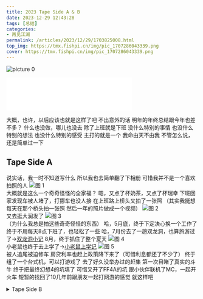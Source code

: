 ```yaml
---
title: 2023 Tape Side A & B
date: 2023-12-29 12:43:28
tags: [总结]
categories: 
- 再见江湖
permalink: /articles/2023/12/29/1703825008.html
top_img: https://tmx.fishpi.cn/img/pic_1707286043339.png
cover: https://tmx.fishpi.cn/img/pic_1707286043339.png
--- 
```

![picture 0](https://tmx.fishpi.cn/img/pic_1707286043339.png)  


<iframe frameborder="no" border="0" marginwidth="0" marginheight="0" width=330 height=86 src="//music.163.com/outchain/player?type=2&id=1924062187&auto=0&height=66"></iframe>

大概，也许，以后应该也就是这样了吧
不出意外的话
明年的年终总结跟今年也差不多？
什么也没做，哪儿也没去
除了上班就是下班
没什么特别的事情
也没什么特别的想法
也没什么特别的感受
主打的就是一个
我命由天不由我
不管怎么说，还是简单过一下

## Tape Side A
说实话，我一时不知道写什么
所以我也去简单翻了下相册
可惜我并不是一个喜欢拍照的人
![图 1](https://tmx.fishpi.cn/img/pic_1703825841181.png)  
大概就是这么一个奇奇怪怪的全家福？
嗯，又点了杯奶茶，又点了杯瑞幸
下班回家发现车被人堵了，打挪车也没人接
在上班路上桥头又拍了一张照
（其实我挺想每天在那个桥头拍一张照
然后一年的照片做成一个视频）
![图 2](https://tmx.fishpi.cn/img/pic_1703826041086.png)  
又去逛大润发了
![图 3](https://tmx.fishpi.cn/img/pic_1703826085031.png)  
（为什么我总是拍这些奇奇怪怪的东西）
哈，5月底，终于下定决心换一个工作了
终于不用每天8点下班了，也轻松了一些
哈，7月份去了一趟双龙洞，也算旅游过了->[双龙洞小记](https://www.sszsj.cc/articles/2023/07/17/1689558830000.html)
8月，终于抓住了整个夏天
![图 4](https://tmx.fishpi.cn/img/pic_1703826373590.png)  
小老鼠也终于去上学了->[小老鼠上学记](https://www.sszsj.cc/articles/2023/09/25/1695622847.html)
![图 5](https://tmx.fishpi.cn/img/pic_1703826883059.png)  
被人追尾被迫修车
房贷利率也赶上政策降下来了（可惜利息都还了不少了）
终于组了一个台式机，可以打游戏了
去了好久没举办过的赶集
第一次目睹了真实的斗牛
终于把最终幻想4的坑填了
可惜又开了FF4A的坑
跟小伙伴联机了MC，一起开火车
短暂的找回了10几年前跟朋友一起打网游的感觉
就这样吧

<details>
<summary>Tape Side B</summary>
浑浑噩噩，一年就过去了<br/>
睁眼，闭眼，一天就过去了<br/>
每天都感觉有很多事要做<br/>
却什么也没做<br/>
都不知道要做什么<br/>
极其容易发怒的特性依旧没有改掉<br/>
关键我发火了一时半会就好不了<br/>
不过我大概是已经弃疗了<br/>
反正已经是这样了<br/>
本来从不发愁的我<br/>
也开始愁这愁那<br/>
大部分时间情绪都很糟糕<br/>
换工作前24小时待命（不过后续我都不来管了）<br/>
领导晚上看我在外面电脑前就不爽<br/>
唉~<br/>
我想有点时间做点自己的东西也不行<br/>
弃疗了，谁让我是一个轻易放弃的人呢<br/>
现在反而在公司情绪能好一点<br/>
大概不用愁那么多的事情了吧<br/>
大概一辈子就这样了<br/>
谁让我早就认命了呢<br/>
轻松愉快不属于我<br/>
总要有人下地狱的<br/>
</details>